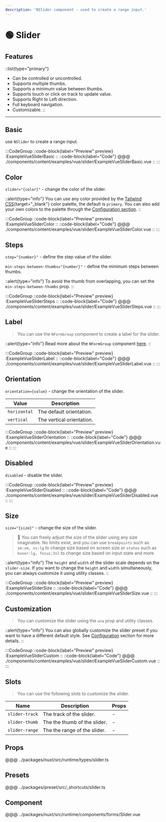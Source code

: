 ```yaml
---
description: 'NSlider component - used to create a range input.'
---
```


# 🟢 Slider 

## Features

::list{type="primary"}
- Can be controlled or uncontrolled.
- Supports multiple thumbs.
- Supports a minimum value between thumbs.
- Supports touch or click on track to update value.
- Supports Right to Left direction.
- Full keyboard navigation.
- Customizable.
::

---

## Basic

use `NSlider` to create a range input.

:::CodeGroup
::code-block{label="Preview" preview}
  :ExampleVueSliderBasic
::
::code-block{label="Code"}
@@@ ./components/content/examples/vue/slider/ExampleVueSliderBasic.vue
::
:::

## Color

`slider="{color}"` - change the color of the slider.

::alert{type="info"}
You can use any color provided by the [Tailwind CSS](https://tailwindcss.com/docs/customizing-colors){target="_blank"} color palette, the default is `primary`. You can also add your own colors to the palette through the [Configuration section](/#getting-started/configuration).
::

:::CodeGroup
::code-block{label="Preview" preview}
  :ExampleVueSliderColor
::
::code-block{label="Code"}
@@@ ./components/content/examples/vue/slider/ExampleVueSliderColor.vue
::
:::

## Steps

`step="{number}"` - define the step value of the slider.

`min-steps-between-thumbs="{number}"` - define the minimum steps between thumbs.

::alert{type="info"}
To avoid the thumb from overlapping, you can set the `min-steps-between-thumbs` prop.
::

:::CodeGroup
::code-block{label="Preview" preview}
  :ExampleVueSliderSteps
::
::code-block{label="Code"}
@@@ ./components/content/examples/vue/slider/ExampleVueSliderSteps.vue
::
:::

## Label

> You can use the `NFormGroup` component to create a label for the slider.

::alert{type="info"}
  Read more about the `NFormGroup` component [here](form-group).
::

:::CodeGroup
::code-block{label="Preview" preview}
  :ExampleVueSliderLabel
::
 ::code-block{label="Code"}
@@@ ./components/content/examples/vue/slider/ExampleVueSliderLabel.vue
::
:::

## Orientation

`orientation={value}` - change the orientation of the slider.

| Value        | Description               |
| ------------ | ------------------------- |
| `horizontal` | The default orientation.  |
| `vertical`   | The vertical orientation. |

:::CodeGroup
::code-block{label="Preview" preview}
  :ExampleVueSliderOrientation
::
::code-block{label="Code"}
@@@ ./components/content/examples/vue/slider/ExampleVueSliderOrientation.vue
::
:::

## Disabled

`disabled` - disable the slider.

:::CodeGroup
::code-block{label="Preview" preview}
  :ExampleVueSliderDisabled
::
::code-block{label="Code"}
@@@ ./components/content/examples/vue/slider/ExampleVueSliderDisabled.vue
::
:::

## Size

`size="{size}"` - change the size of the slider.

> 🚀 You can freely adjust the size of the slider using any size imaginable. No limits exist, and you can use `breakpoints` such as `sm:sm, xs:lg` to change size based on screen size or `states` such as `hover:lg, focus:3xl` to change size based on input state and more.

::alert{type="info"}
The `height` and `width` of the slider scale depends on the `slider-size`. If you want to change the `height` and `width` simultaneously, you can always customize it using utility classes.
::

:::CodeGroup
::code-block{label="Preview" preview}
  :ExampleVueSliderSize
::
::code-block{label="Code"}
@@@ ./components/content/examples/vue/slider/ExampleVueSliderSize.vue
::
:::

## Customization

> You can customize the slider using the `una` prop and utility classes.

::alert{type="info"}
  You can also globally customize the slider preset if you want to have a different default style. See [Configuration](/#getting-started/configuration) section for more details.
::

:::CodeGroup
  ::code-block{label="Preview" preview}
    :ExampleVueSliderCustom
  ::
  ::code-block{label="Code"}
@@@ ./components/content/examples/vue/slider/ExampleVueSliderCustom.vue
  ::
:::

## Slots

> You can use the following slots to customize the slider.

| Name           | Description                  | Props |
| -------------- | ---------------------------- | ----- |
| `slider-track` | The track of the slider.     | -     |
| `slider-thumb` | The the thumb of the slider. | -     |
| `slider-range` | The the range of the slider. | -     |

## Props
@@@ ../packages/nuxt/src/runtime/types/slider.ts

## Presets
@@@ ../packages/preset/src/_shortcuts/slider.ts

## Component
@@@ ../packages/nuxt/src/runtime/components/forms/Slider.vue
